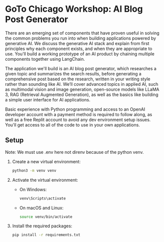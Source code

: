 # GoTo Chicago Workshop: AI Blog Post Generator

There are an emerging set of components that have proven useful in solving the common problems you run into when building applications powered by generative AI. We discuss the generative AI stack and explain from first principles why each component exists, and when they are appropriate to use. You'll build a working prototype of an AI product by chaining multiple components together using LangChain.

The application we'll build is an AI blog post generator, which researches a given topic and summarizes the search results, before generating a comprehensive post based on the research, written in your writing style rather than sounding like AI. We’ll cover advanced topics in applied AI, such as multimodal vision and image generation, open-source models like LLaMA 3, RAG (Retrieval Augmented Generation), as well as the basics like building a simple user interface for AI applications.

Basic experience with Python programming and access to an OpenAI developer account with a payment method is required to follow along, as well as a free Replit account to avoid any dev environment setup issues. You'll get access to all of the code to use in your own applications.

## Setup

Note: We must use .env here not direnv because of the python venv.

1. Create a new virtual environment:

   ```bash
   python3 -m venv venv
   ```

2. Activate the virtual environment:
   - On Windows:

     ```bash
     venv\Scripts\activate
     ```

   - On macOS and Linux:

     ```bash
     source venv/bin/activate
     ```

3. Install the required packages:

   ```bash
   pip install -r requirements.txt
   ```
